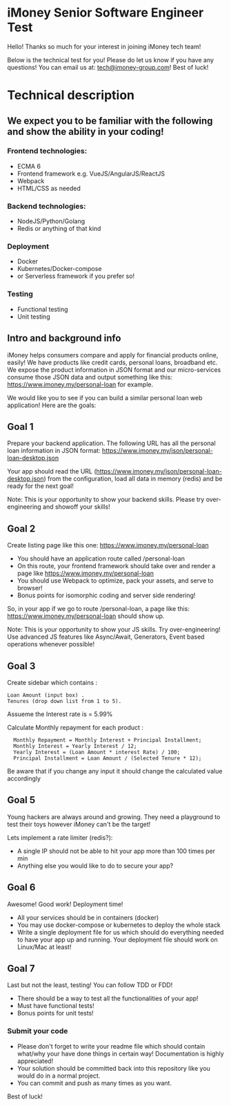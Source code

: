 # iMoney Senior Software Engineer Test
Hello! Thanks so much for your interest in joining iMoney tech team!

Below is the technical test for you! Please do let us know if you have any questions! You can email us at: tech@imoney-group.com!
Best of luck!

Technical description
===========

We expect you to be familiar with the following and show the ability in your coding!
-------------

### Frontend technologies:

* ECMA 6
* Frontend framework e.g. VueJS/AngularJS/ReactJS
* Webpack
* HTML/CSS as needed

### Backend technologies:

* NodeJS/Python/Golang
* Redis or anything of that kind

### Deployment

* Docker
* Kubernetes/Docker-compose
* or Serverless framework if you prefer so!

### Testing

* Functional testing
* Unit testing

Intro and background info
---------

iMoney helps consumers compare and apply for financial products online, easily! We have products like credit cards, personal loans, broadband etc. We expose the product information in JSON format and our micro-services consume those JSON data and output something like this: https://www.imoney.my/personal-loan for example. 

We would like you to see if you can build a similar personal loan web application! Here are the goals:

## Goal 1
Prepare your backend application. The following URL has all the personal loan information in JSON format:
https://www.imoney.my/json/personal-loan-desktop.json

Your app should read the URL (https://www.imoney.my/json/personal-loan-desktop.json) from the configuration, load all data in memory (redis) and be ready for the next goal!

Note: This is your opportunity to show your backend skills. Please try over-engineering and showoff your skills!

## Goal 2
Create listing page like this one: https://www.imoney.my/personal-loan

* You should have an application route called /personal-loan
* On this route, your frontend framework should take over and render a page like https://www.imoney.my/personal-loan
* You should use Webpack to optimize, pack your assets, and serve to browser!
* Bonus points for isomorphic coding and server side rendering!

So, in your app if we go to route /personal-loan, a page like this: https://www.imoney.my/personal-loan should show up. 

Note: This is your opportunity to show your JS skills. Try over-engineering! Use advanced JS features like Async/Await, Generators, Event based operations whenever possible!

## Goal 3

Create sidebar which contains : 
```
Loan Amount (input box) .
Tenures (drop down list from 1 to 5).
```
Assueme the Interest rate is = 5.99%

Calculate Monthly repayment for each product :
```
  Monthly Repayment = Monthly Interest + Principal Installment;
  Monthly Interest = Yearly Interest / 12;
  Yearly Interest = (Loan Amount * interest Rate) / 100;
  Principal Installment = Loan Amount / (Selected Tenure * 12);
```

Be aware that if you change any input it should change the calculated value accordingly 

## Goal 5
Young hackers are always around and growing. They need a playground to test their toys however iMoney can't be the target!

Lets implement a rate limiter (redis?):

* A single IP should not be able to hit your app more than 100 times per min
* Anything else you would like to do to secure your app?

## Goal 6
Awesome! Good work! Deployment time!

* All your services should be in containers (docker)
* You may use docker-compose or kubernetes to deploy the whole stack
* Write a single deployment file for us which should do everything needed to have your app up and running. Your deployment file should work on Linux/Mac at least!

## Goal 7
Last but not the least, testing! You can follow TDD or FDD!

* There should be a way to test all the functionalities of your app!
* Must have functional tests!
* Bonus points for unit tests!

### Submit your code
- Please don't forget to write your readme file which should contain what/why your have done things in certain way! Documentation is highly appreciated!
- Your solution should be committed back into this repository like you would do in a normal project.
- You can commit and push as many times as you want.

Best of luck!